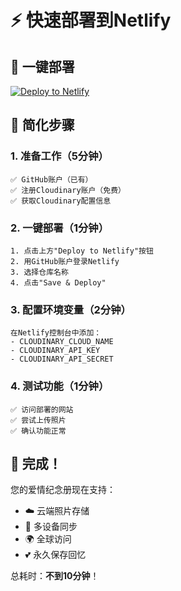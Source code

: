 # ⚡ 快速部署到Netlify

## 🚀 一键部署

[![Deploy to Netlify](https://www.netlify.com/img/deploy/button.svg)](https://app.netlify.com/start/deploy?repository=https://github.com/Baobo824/love-memory)

## 📝 简化步骤

### 1. 准备工作（5分钟）
```
✅ GitHub账户（已有）
✅ 注册Cloudinary账户（免费）
✅ 获取Cloudinary配置信息
```

### 2. 一键部署（1分钟）
```
1. 点击上方"Deploy to Netlify"按钮
2. 用GitHub账户登录Netlify
3. 选择仓库名称
4. 点击"Save & Deploy"
```

### 3. 配置环境变量（2分钟）
```
在Netlify控制台中添加：
- CLOUDINARY_CLOUD_NAME
- CLOUDINARY_API_KEY  
- CLOUDINARY_API_SECRET
```

### 4. 测试功能（1分钟）
```
✅ 访问部署的网站
✅ 尝试上传照片
✅ 确认功能正常
```

## 🎉 完成！

您的爱情纪念册现在支持：
- ☁️ 云端照片存储
- 📱 多设备同步
- 🌍 全球访问
- 💕 永久保存回忆

总耗时：**不到10分钟**！
